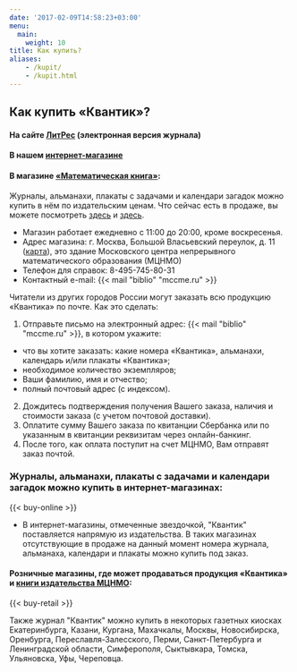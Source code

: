 ```yaml
---
date: '2017-02-09T14:58:23+03:00'
menu:
  main:
    weight: 10
title: Как купить?
aliases:
    - /kupit/
    - /kupit.html
---
```


## Как купить «Квантик»?

#### На сайте [ЛитРес](https://www.litres.ru/serii-knig/zhurnal-kvantik-2018/) (электронная версия журнала)

#### В нашем [интернет-магазине](http://kvantik.ru)

#### В магазине [«Математическая книга»](http://biblio.mccme.ru/shop/contacts):

 Журналы, альманахи, плакаты с задачами и календари загадок можно купить в нём по издательским ценам. Что сейчас есть в продаже, вы можете посмотреть [здесь](http://biblio.mccme.ru/shop/detail/journals/152) и [здесь](http://biblio.mccme.ru/shop/price/all?order=field_book_year_value&sort=desc&field_bookcreators_value=&field_titleplusizdanie_value=%D0%9A%D0%B2%D0%B0%D0%BD%D1%82%D0%B8%D0%BA&tid_1=All&field_book_year_value_op=%3D&field_book_year_value%5Bvalue%5D=&field_book_year_value%5Bmin%5D=&field_book_year_value%5Bmax%5D=&field_price_value_op=%3D&field_price_value%5Bvalue%5D=&field_price_value%5Bmin%5D=&field_price_value%5Bmax%5D=).  

* Магазин работает ежедневно с 11:00 до 20:00, кроме воскресенья.  
* Адрес магазина: г. Москва, Большой Власьевский переулок, д. 11 ([карта](http://www.mccme.ru/head/address.html)), это здание Московского центра непрерывного математического образования (МЦНМО)  
* Телефон для справок: 8-495-745-80-31  
* Контактный e-mail: {{< mail "biblio" "mccme.ru" >}}

Читатели из других городов России могут заказать всю продукцию «Квантика» по почте. Как это сделать:  

1. Отправьте письмо на электронный адрес: {{< mail "biblio" "mccme.ru" >}}, в котором укажите:
  * что вы хотите заказать: какие номера «Квантика», альманахи, календарь и/или плакаты «Квантика»;
  * необходимое количество экземпляров;
  * Ваши фамилию, имя и отчество;
  * полный почтовый адрес (с индексом).
2. Дождитесь подтверждения получения Вашего заказа, наличия и стоимости заказа (с учетом почтовой доставки).
3. Оплатите сумму Вашего заказа по квитанции Сбербанка или по указанным в квитанции реквизитам через онлайн-банкинг.
4. После того, как оплата поступит на счет МЦНМО, Вам отправят заказ почтой.

### Журналы, альманахи, плакаты с задачами и календари загадок можно купить в интернет-магазинах: 

{{< buy-online >}}

* В интернет-магазины, отмеченные звездочкой, "Квантик" поставляется напрямую из издательства. В таких магазинах отсутствующие в продаже на данный момент номера журнала, альманаха, календари и плакаты можно купить под заказ.

#### Розничные магазины, где может продаваться продукция «Квантика» и [книги издательства МЦНМО](http://biblio.mccme.ru/books?order=field_book_year_value&sort=desc):

{{< buy-retail >}}

Также журнал "Квантик" можно купить в некоторых газетных киосках Екатеринбурга, Казани, Кургана, Махачкалы, Москвы, Новосибирска, Оренбурга, Переславля-Залесского, Перми, Санкт-Петербурга и Ленинградской области, Симферополя, Сыктывкара, Томска, Ульяновска, Уфы, Череповца.
